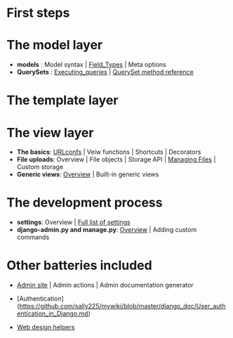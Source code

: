 

# First steps

# The model layer
* **models** : Model syntax | [Field_Types](https://github.com/sally225/mywiki/blob/master/django_doc/The%20model%20layer/Field_Types.md) | Meta options
* **QuerySets** : [Executing_queries](https://github.com/sally225/mywiki/blob/master/django_doc/The%20model%20layer/Executing_queries.md) | [QuerySet method reference](https://github.com/sally225/mywiki/blob/master/django_doc/The%20model%20layer/QuerySet_method_reference.md)

# The template layer

# The view layer
* **The basics**: [URLconfs](https://github.com/sally225/mywiki/blob/master/django_doc/urlconfs.md) | Veiw functions | Shortcuts | Decorators
* **File uploads**: Overview | File objects | Storage API | [Managing Files](https://github.com/sally225/mywiki/blob/master/django_doc/topics/files.md) | Custom storage
* **Generic views**: [Overview](https://github.com/sally225/mywiki/blob/master/django_doc/The%20view%20layer/Generic_views-Overview.md) | Built-in generic views

# The development process
* **settings**: Overview | [Full list of settings](https://github.com/sally225/mywiki/blob/master/django_doc/Settings.md)
* **django-admin.py and manage.py**: [Overview](https://github.com/sally225/mywiki/blob/master/django_doc/ref/django-admin.py_and_manage.py.md) | Adding custom commands

# Other batteries included
* [Admin site](https://github.com/sally225/mywiki/blob/master/django_doc/The_Django_admin_site.md) | Admin actions | Admin documentation generator
* [Authentication] (https://github.com/sally225/mywiki/blob/master/django_doc/User_authentication_in_Django.md)

* [Web design helpers](https://github.com/sally225/mywiki/blob/master/django_doc/ref/controb/webdesign.md)
